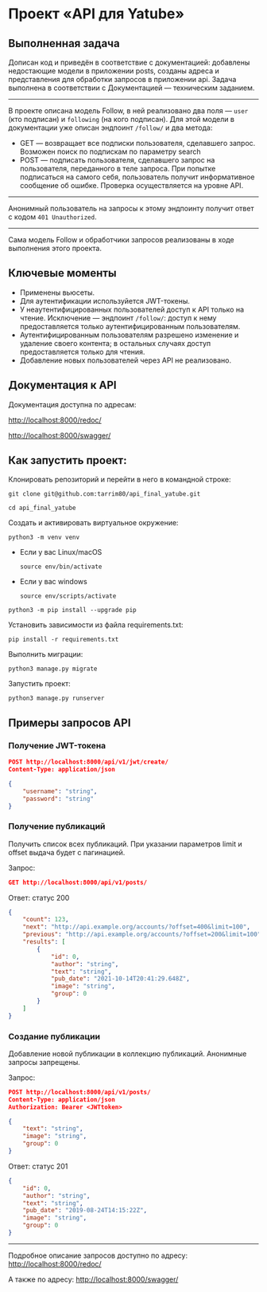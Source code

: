 # Проект «API для Yatube»

## Выполненная задача

Дописан код и приведён в соответствие с документацией: добавлены недостающие модели в приложении posts, созданы адреса и представления для обработки запросов в приложении api. Задача выполнена в соответствии с Документацией — техническим заданием.

---
В проекте описана модель Follow, в ней реализовано два поля — ```user``` (кто подписан) и ```following``` (на кого подписан). Для этой модели в документации уже описан эндпоинт ```/follow/``` и два метода: 
- GET — возвращает все подписки пользователя, сделавшего запрос. Возможен поиск по подпискам по параметру search
- POST — подписать пользователя, сделавшего запрос на пользователя, переданного в теле запроса. При попытке подписаться на самого себя, пользователь получит информативное сообщение об ошибке. Проверка осуществляется на уровне API.

---
Анонимный пользователь на запросы к этому эндпоинту получит ответ с кодом ```401 Unauthorized```. 

---
Сама модель Follow и обработчики запросов реализованы в ходе выполнения этого проекта.
## Ключевые моменты
- Применены вьюсеты.
- Для аутентификации используйется JWT-токены.
- У неаутентифицированных пользователей доступ к API только на чтение. Исключение — эндпоинт ```/follow/```: доступ к нему предоставляется только аутентифицированным пользователям.
- Аутентифицированным пользователям разрешено изменение и удаление своего контента; в остальных случаях доступ предоставляется только для чтения.
- Добавление новых пользователей через API не реализовано.

## Документация к API 
Документация доступна по адресам:

[http://localhost:8000/redoc/](http://127.0.0.1:8000/redoc/ "Документация Redoc")


[http://localhost:8000/swagger/](http://127.0.0.1:8000/swagger/ "Документация Swagger")

## Как запустить проект:

Клонировать репозиторий и перейти в него в командной строке:

```
git clone git@github.com:tarrim80/api_final_yatube.git
```

```
cd api_final_yatube
```

Cоздать и активировать виртуальное окружение:

```
python3 -m venv venv
```

* Если у вас Linux/macOS

    ```
    source env/bin/activate
    ```

* Если у вас windows

    ```
    source env/scripts/activate
    ```

```
python3 -m pip install --upgrade pip
```

Установить зависимости из файла requirements.txt:

```
pip install -r requirements.txt
```

Выполнить миграции:

```
python3 manage.py migrate
```

Запустить проект:

```
python3 manage.py runserver
```

## Примеры запросов API

### Получение JWT-токена

```json
POST http://localhost:8000/api/v1/jwt/create/
Content-Type: application/json

{
    "username": "string",
    "password": "string"
}
```
### Получение публикаций

Получить список всех публикаций. При указании параметров limit и offset выдача будет с пагинацией.

Запрос:
```json
GET http://localhost:8000/api/v1/posts/
```

Ответ: статус 200
```json
{
    "count": 123,
    "next": "http://api.example.org/accounts/?offset=400&limit=100",
    "previous": "http://api.example.org/accounts/?offset=200&limit=100",
    "results": [
        {
            "id": 0,
            "author": "string",
            "text": "string",
            "pub_date": "2021-10-14T20:41:29.648Z",
            "image": "string",
            "group": 0
        }
    ]
}
```
### Создание публикации

Добавление новой публикации в коллекцию публикаций. Анонимные запросы запрещены.

Запрос:
```json
POST http://localhost:8000/api/v1/posts/
Content-Type: application/json
Authorization: Bearer <JWTtoken>

{
    "text": "string",
    "image": "string",
    "group": 0
}
```

Ответ: статус 201
```json
{
    "id": 0,
    "author": "string",
    "text": "string",
    "pub_date": "2019-08-24T14:15:22Z",
    "image": "string",
    "group": 0
}
```
---
Подробное описание запросов доступно по адресу:
[http://localhost:8000/redoc/](http://127.0.0.1:8000/redoc/ "Документация Redoc")

А также по адресу:
[http://localhost:8000/swagger/](http://127.0.0.1:8000/swagger/ "Документация Swagger")
